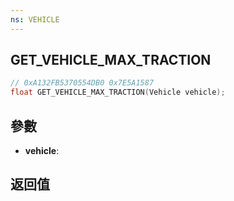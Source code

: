 ```yaml
---
ns: VEHICLE
---
```

## GET_VEHICLE_MAX_TRACTION

```c
// 0xA132FB5370554DB0 0x7E5A1587
float GET_VEHICLE_MAX_TRACTION(Vehicle vehicle);
```


## 參數
* **vehicle**: 

## 返回值
